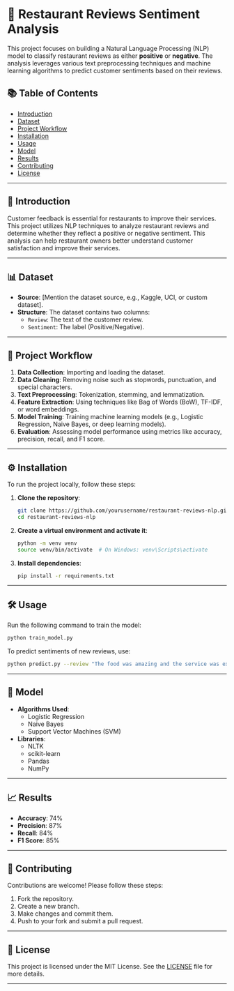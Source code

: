 # 📄 Restaurant Reviews Sentiment Analysis  

This project focuses on building a Natural Language Processing (NLP) model to classify restaurant reviews as either **positive** or **negative**. The analysis leverages various text preprocessing techniques and machine learning algorithms to predict customer sentiments based on their reviews.

## 📚 Table of Contents  
- [Introduction](#introduction)  
- [Dataset](#dataset)  
- [Project Workflow](#project-workflow)  
- [Installation](#installation)  
- [Usage](#usage)  
- [Model](#model)  
- [Results](#results)  
- [Contributing](#contributing)  
- [License](#license)

---

## 📝 Introduction  
Customer feedback is essential for restaurants to improve their services. This project utilizes NLP techniques to analyze restaurant reviews and determine whether they reflect a positive or negative sentiment. This analysis can help restaurant owners better understand customer satisfaction and improve their services.

---

## 📊 Dataset  
- **Source**: [Mention the dataset source, e.g., Kaggle, UCI, or custom dataset].  
- **Structure**: The dataset contains two columns:  
  - `Review`: The text of the customer review.  
  - `Sentiment`: The label (Positive/Negative).  

---

## 🚀 Project Workflow  
1. **Data Collection**: Importing and loading the dataset.  
2. **Data Cleaning**: Removing noise such as stopwords, punctuation, and special characters.  
3. **Text Preprocessing**: Tokenization, stemming, and lemmatization.  
4. **Feature Extraction**: Using techniques like Bag of Words (BoW), TF-IDF, or word embeddings.  
5. **Model Training**: Training machine learning models (e.g., Logistic Regression, Naive Bayes, or deep learning models).  
6. **Evaluation**: Assessing model performance using metrics like accuracy, precision, recall, and F1 score.

---

## ⚙️ Installation  

To run the project locally, follow these steps:

1. **Clone the repository**:  
   ```bash  
   git clone https://github.com/yourusername/restaurant-reviews-nlp.git  
   cd restaurant-reviews-nlp  
   ```  

2. **Create a virtual environment and activate it**:  
   ```bash  
   python -m venv venv  
   source venv/bin/activate  # On Windows: venv\Scripts\activate  
   ```  

3. **Install dependencies**:  
   ```bash  
   pip install -r requirements.txt  
   ```  

---

## 🛠 Usage  

Run the following command to train the model:  
```bash  
python train_model.py  
```  

To predict sentiments of new reviews, use:  
```bash  
python predict.py --review "The food was amazing and the service was excellent!"  
```  

---

## 🧠 Model  
- **Algorithms Used**:  
  - Logistic Regression  
  - Naive Bayes  
  - Support Vector Machines (SVM)  
- **Libraries**:  
  - NLTK  
  - scikit-learn  
  - Pandas  
  - NumPy  

---

## 📈 Results  
- **Accuracy**: 74%  
- **Precision**: 87%  
- **Recall**: 84%  
- **F1 Score**: 85%  

---

## 🤝 Contributing  
Contributions are welcome! Please follow these steps:  
1. Fork the repository.  
2. Create a new branch.  
3. Make changes and commit them.  
4. Push to your fork and submit a pull request.

---

## 📜 License  
This project is licensed under the MIT License. See the [LICENSE](LICENSE) file for more details.

---
